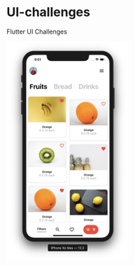 # UI-challenges
Flutter UI Challenges


<div>
<img src="Screenshots/fruits.png" width="280" height="500"> 
</div>
